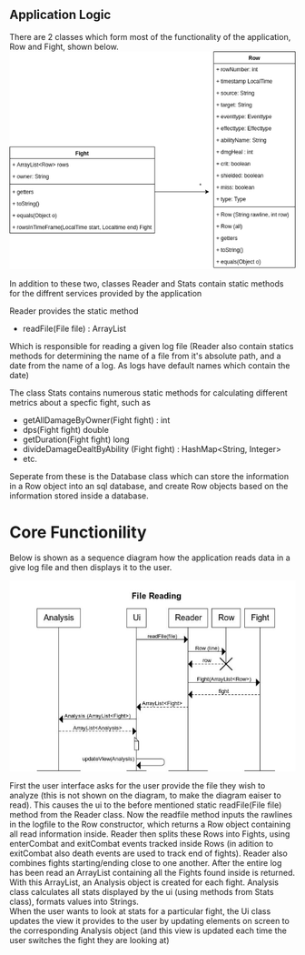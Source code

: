 ## Application Logic

There are 2 classes which form most of the functionality of the application, Row and Fight, shown below.  
![architecture](/documentation/images/architecture.png)

In addition to these two, classes Reader and Stats contain static methods for the diffrent services provided by the application

Reader provides the static method  
  * readFile(File file) : ArrayList<Fight>  
 
Which is responsible for reading a given log file (Reader also contain statics methods for determining the name of a file from it's absolute path, and a date from the name of a log. As logs have default names which contain the date)

The class Stats contains numerous static methods for calculating different metrics about a specfic fight, such as
  * getAllDamageByOwner(Fight fight) : int
  * dps(Fight fight) double
  * getDuration(Fight fight) long
  * divideDamageDealtByAbility (Fight fight) : HashMap<String, Integer>
  * etc.  
  

Seperate from these is the Database class which can store the information in a Row object into an sql database, and create Row objects based on the information stored inside a database.

# Core Functionility  

Below is shown as a sequence diagram how the application reads data in a give log file and then displays it to the user.

![file reading](/documentation/images/FileReading.JPG)

First the user interface asks for the user provide the file they wish to analyze (this is not shown on the diagram, to make the diagram eaiser to read). This causes the ui to the before mentioned static readFile(File file) method from the Reader class. Now the readfile method inputs the rawlines in the logfile to the Row constructor, which returns a Row object containing all read information inside. Reader then splits these Rows into Fights, using enterCombat and exitCombat events tracked inside Rows (in adition to exitCombat also death events are used to track end of fights). Reader also combines fights starting/ending close to one another. After the entire log has been read an ArrayList containing all the Fights found inside is returned.  
With this ArrayList, an Analysis object is created  for each fight. Analysis class calculates all stats displayed by the ui (using methods from Stats class), formats values into Strings.  
When the user wants to look at stats for a particular fight, the Ui class updates the view it provides to the user by updating elements on screen to the corresponding Analysis object (and this view is updated each time the user switches the fight they are looking at)
